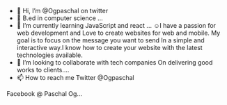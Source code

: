 - 👋 Hi, I’m @Ogpaschal on twitter 
- 👀 B.ed in computer science  ...
- 🌱 I’m currently learning JavaScript and react ...
☺️I have a passion for web development and 
Love to create websites for web and mobile.
My goal is to focus on the message you want to send 
In a simple and interactive way.I know how to create your website with the latest technologies available.
- 💞️ I’m looking to collaborate with tech companies 
On delivering good works to clients....
- 📫 How to reach me
Twitter @Ogpaschal

Facebook @ Paschal Og...

<!---
Passyswatz/Passyswatz is a ✨ special ✨ repository because its `README.md` (this file) appears on your GitHub profile.
You can click the Preview link to take a look at your changes.
--->
